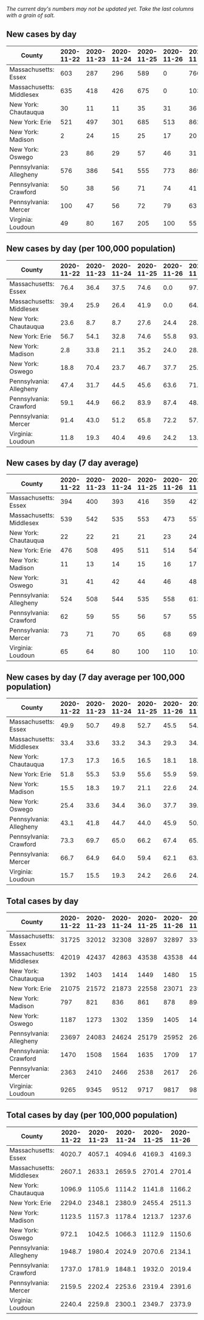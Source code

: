 _The current day's numbers may not be updated yet. Take the last columns with a grain of salt._
## New cases by day

| County | 2020-11-22 | 2020-11-23 | 2020-11-24 | 2020-11-25 | 2020-11-26 | 2020-11-27 | 2020-11-28 |
| --- | --- | --- | --- | --- | --- | --- | --- |
| Massachusetts: Essex | 603 | 287 | 296 | 589 | 0 | 766 | 461 |
| Massachusetts: Middlesex | 635 | 418 | 426 | 675 | 0 | 1039 | 786 |
| New York: Chautauqua | 30 | 11 | 11 | 35 | 31 | 36 | 23 |
| New York: Erie | 521 | 497 | 301 | 685 | 513 | 862 | 507 |
| New York: Madison | 2 | 24 | 15 | 25 | 17 | 20 | 15 |
| New York: Oswego | 23 | 86 | 29 | 57 | 46 | 31 | 60 |
| Pennsylvania: Allegheny | 576 | 386 | 541 | 555 | 773 | 869 | 663 |
| Pennsylvania: Crawford | 50 | 38 | 56 | 71 | 74 | 41 | 57 |
| Pennsylvania: Mercer | 100 | 47 | 56 | 72 | 79 | 63 | 97 |
| Virginia: Loudoun | 49 | 80 | 167 | 205 | 100 | 55 | 108 |

## New cases by day (per 100,000 population)

| County | 2020-11-22 | 2020-11-23 | 2020-11-24 | 2020-11-25 | 2020-11-26 | 2020-11-27 | 2020-11-28 |
| --- | --- | --- | --- | --- | --- | --- | --- |
| Massachusetts: Essex | 76.4 | 36.4 | 37.5 | 74.6 | 0.0 | 97.1 | 58.4 |
| Massachusetts: Middlesex | 39.4 | 25.9 | 26.4 | 41.9 | 0.0 | 64.5 | 48.8 |
| New York: Chautauqua | 23.6 | 8.7 | 8.7 | 27.6 | 24.4 | 28.4 | 18.1 |
| New York: Erie | 56.7 | 54.1 | 32.8 | 74.6 | 55.8 | 93.8 | 55.2 |
| New York: Madison | 2.8 | 33.8 | 21.1 | 35.2 | 24.0 | 28.2 | 21.1 |
| New York: Oswego | 18.8 | 70.4 | 23.7 | 46.7 | 37.7 | 25.4 | 49.1 |
| Pennsylvania: Allegheny | 47.4 | 31.7 | 44.5 | 45.6 | 63.6 | 71.5 | 54.5 |
| Pennsylvania: Crawford | 59.1 | 44.9 | 66.2 | 83.9 | 87.4 | 48.4 | 67.4 |
| Pennsylvania: Mercer | 91.4 | 43.0 | 51.2 | 65.8 | 72.2 | 57.6 | 88.6 |
| Virginia: Loudoun | 11.8 | 19.3 | 40.4 | 49.6 | 24.2 | 13.3 | 26.1 |

## New cases by day (7 day average)

| County | 2020-11-22 | 2020-11-23 | 2020-11-24 | 2020-11-25 | 2020-11-26 | 2020-11-27 | 2020-11-28 |
| --- | --- | --- | --- | --- | --- | --- | --- |
| Massachusetts: Essex | 394 | 400 | 393 | 416 | 359 | 427 | 429 |
| Massachusetts: Middlesex | 539 | 542 | 535 | 553 | 473 | 557 | 568 |
| New York: Chautauqua | 22 | 22 | 21 | 21 | 23 | 24 | 25 |
| New York: Erie | 476 | 508 | 495 | 511 | 514 | 547 | 555 |
| New York: Madison | 11 | 13 | 14 | 15 | 16 | 17 | 17 |
| New York: Oswego | 31 | 41 | 42 | 44 | 46 | 48 | 47 |
| Pennsylvania: Allegheny | 524 | 508 | 544 | 535 | 558 | 613 | 623 |
| Pennsylvania: Crawford | 62 | 59 | 55 | 56 | 57 | 55 | 55 |
| Pennsylvania: Mercer | 73 | 71 | 70 | 65 | 68 | 69 | 73 |
| Virginia: Loudoun | 65 | 64 | 80 | 100 | 110 | 103 | 109 |

## New cases by day (7 day average per 100,000 population)

| County | 2020-11-22 | 2020-11-23 | 2020-11-24 | 2020-11-25 | 2020-11-26 | 2020-11-27 | 2020-11-28 |
| --- | --- | --- | --- | --- | --- | --- | --- |
| Massachusetts: Essex | 49.9 | 50.7 | 49.8 | 52.7 | 45.5 | 54.1 | 54.4 |
| Massachusetts: Middlesex | 33.4 | 33.6 | 33.2 | 34.3 | 29.3 | 34.6 | 35.2 |
| New York: Chautauqua | 17.3 | 17.3 | 16.5 | 16.5 | 18.1 | 18.9 | 19.7 |
| New York: Erie | 51.8 | 55.3 | 53.9 | 55.6 | 55.9 | 59.5 | 60.4 |
| New York: Madison | 15.5 | 18.3 | 19.7 | 21.1 | 22.6 | 24.0 | 24.0 |
| New York: Oswego | 25.4 | 33.6 | 34.4 | 36.0 | 37.7 | 39.3 | 38.5 |
| Pennsylvania: Allegheny | 43.1 | 41.8 | 44.7 | 44.0 | 45.9 | 50.4 | 51.2 |
| Pennsylvania: Crawford | 73.3 | 69.7 | 65.0 | 66.2 | 67.4 | 65.0 | 65.0 |
| Pennsylvania: Mercer | 66.7 | 64.9 | 64.0 | 59.4 | 62.1 | 63.1 | 66.7 |
| Virginia: Loudoun | 15.7 | 15.5 | 19.3 | 24.2 | 26.6 | 24.9 | 26.4 |

## Total cases by day

| County | 2020-11-22 | 2020-11-23 | 2020-11-24 | 2020-11-25 | 2020-11-26 | 2020-11-27 | 2020-11-28 |
| --- | --- | --- | --- | --- | --- | --- | --- |
| Massachusetts: Essex | 31725 | 32012 | 32308 | 32897 | 32897 | 33663 | 34124 |
| Massachusetts: Middlesex | 42019 | 42437 | 42863 | 43538 | 43538 | 44577 | 45363 |
| New York: Chautauqua | 1392 | 1403 | 1414 | 1449 | 1480 | 1516 | 1539 |
| New York: Erie | 21075 | 21572 | 21873 | 22558 | 23071 | 23933 | 24440 |
| New York: Madison | 797 | 821 | 836 | 861 | 878 | 898 | 913 |
| New York: Oswego | 1187 | 1273 | 1302 | 1359 | 1405 | 1436 | 1496 |
| Pennsylvania: Allegheny | 23697 | 24083 | 24624 | 25179 | 25952 | 26821 | 27484 |
| Pennsylvania: Crawford | 1470 | 1508 | 1564 | 1635 | 1709 | 1750 | 1807 |
| Pennsylvania: Mercer | 2363 | 2410 | 2466 | 2538 | 2617 | 2680 | 2777 |
| Virginia: Loudoun | 9265 | 9345 | 9512 | 9717 | 9817 | 9872 | 9980 |

## Total cases by day (per 100,000 population)

| County | 2020-11-22 | 2020-11-23 | 2020-11-24 | 2020-11-25 | 2020-11-26 | 2020-11-27 | 2020-11-28 |
| --- | --- | --- | --- | --- | --- | --- | --- |
| Massachusetts: Essex | 4020.7 | 4057.1 | 4094.6 | 4169.3 | 4169.3 | 4266.4 | 4324.8 |
| Massachusetts: Middlesex | 2607.1 | 2633.1 | 2659.5 | 2701.4 | 2701.4 | 2765.8 | 2814.6 |
| New York: Chautauqua | 1096.9 | 1105.6 | 1114.2 | 1141.8 | 1166.2 | 1194.6 | 1212.7 |
| New York: Erie | 2294.0 | 2348.1 | 2380.9 | 2455.4 | 2511.3 | 2605.1 | 2660.3 |
| New York: Madison | 1123.5 | 1157.3 | 1178.4 | 1213.7 | 1237.6 | 1265.8 | 1287.0 |
| New York: Oswego | 972.1 | 1042.5 | 1066.3 | 1112.9 | 1150.6 | 1176.0 | 1225.1 |
| Pennsylvania: Allegheny | 1948.7 | 1980.4 | 2024.9 | 2070.6 | 2134.1 | 2205.6 | 2260.1 |
| Pennsylvania: Crawford | 1737.0 | 1781.9 | 1848.1 | 1932.0 | 2019.4 | 2067.8 | 2135.2 |
| Pennsylvania: Mercer | 2159.5 | 2202.4 | 2253.6 | 2319.4 | 2391.6 | 2449.2 | 2537.8 |
| Virginia: Loudoun | 2240.4 | 2259.8 | 2300.1 | 2349.7 | 2373.9 | 2387.2 | 2413.3 |
